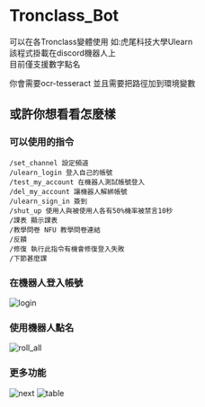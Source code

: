 # Tronclass_Bot
可以在各Tronclass變體使用 如:虎尾科技大學Ulearn  
該程式掛載在discord機器人上  
目前僅支援數字點名  
  
你會需要ocr-tesseract 並且需要把路徑加到環境變數

## 或許你想看看怎麼樣
### 可以使用的指令
```
/set_channel 設定頻道
/ulearn_login 登入自己的帳號
/test_my_account 在機器人測試帳號登入
/del_my_account 讓機器人解綁帳號
/ulearn_sign_in 簽到
/shut_up 使用人與被使用人各有50%機率被禁言10秒
/課表 顯示課表
/教學問卷 NFU 教學問卷連結
/反饋 
/修復 執行此指令有機會修復登入失敗
/下節甚麼課 
```
### 在機器人登入帳號
![login](https://github.com/XiaXia009/NFU_Ulearn_Signin/blob/main/readme/login.png)
### 使用機器人點名
![roll_all](https://github.com/XiaXia009/NFU_Ulearn_Signin/blob/main/readme/roll%20call.png)
### 更多功能
![next](https://github.com/XiaXia009/NFU_Ulearn_Signin/blob/main/readme/next%20class.png)
![table](https://github.com/XiaXia009/NFU_Ulearn_Signin/blob/main/readme/curriculum.png)